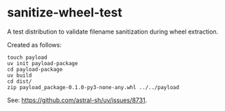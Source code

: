 # sanitize-wheel-test

A test distribution to validate filename sanitization during wheel extraction.

Created as follows:

```shell
touch payload
uv init payload-package
cd payload-package
uv build
cd dist/
zip payload_package-0.1.0-py3-none-any.whl ../../payload
```

See: https://github.com/astral-sh/uv/issues/8731.
